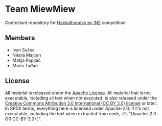 # Team MiewMiew

Contestant repository for [Hackathonovo by IN2](http://hackathonovo.in2.hr/) competition


## Members
- Ivan Sušec
- Nikola Majcen
- Matija Popijač
- Mario Tuđan

## License

All material is released under the [Apache License](./LICENSE).
All material that is not executable, including all text when not executed,
is also released under the
[Creative Commons Attribution 3.0 International (CC BY 3.0) license](https://creativecommons.org/licenses/by/3.0/) or later.
In SPDX terms, everything here is licensed under Apache-2.0;
if it's not executable, including the text when extracted from code, it's
"(Apache-2.0 OR CC-BY-3.0+)".
